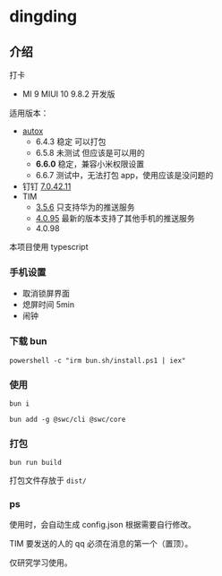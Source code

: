 # dingding

## 介绍

打卡

- MI 9 MIUI 10 9.8.2 开发版

适用版本：

- [autox](https://github.com/kkevsekk1/AutoX)
  - 6.4.3 稳定 可以打包
  - 6.5.8 未测试 但应该是可以用的
  - **6.6.0** 稳定，兼容小米权限设置
  - 6.6.7 测试中，无法打包 app，使用应该是没问题的
- 钉钉 [7.0.42.11](https://github.com/zsjsll/js_dingding/releases/download/0.0.1/dingding-7.0.42.11-1068.apk)
- TIM
  - [3.5.6](https://github.com/zsjsll/js_dingding/releases/download/0.0.1/TIM-3.5.6-lspatched.apk) 只支持华为的推送服务
  - [4.0.95](https://github.com/zsjsll/js_dingding/releases/download/0.0.1/TIM-4.0.95-4008.apk) 最新的版本支持了其他手机的推送服务
  - 4.0.98

本项目使用 typescript

### 手机设置

- 取消锁屏界面
- 熄屏时间 5min
- 闹钟

### 下载 bun

`powershell -c "irm bun.sh/install.ps1 | iex"`

### 使用

`bun i`

`bun add -g @swc/cli @swc/core`

### 打包

`bun run build`

打包文件存放于 `dist/`

### ps

使用时，会自动生成 config.json 根据需要自行修改。

TIM 要发送的人的 qq 必须在消息的第一个（置顶）。

仅研究学习使用。
